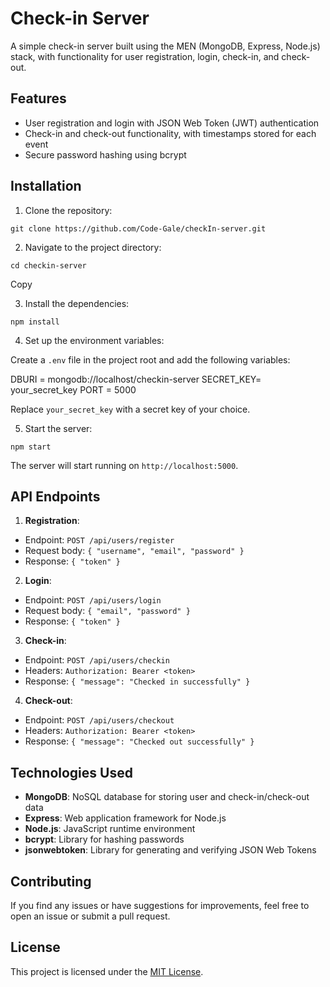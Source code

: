 # Check-in Server

A simple check-in server built using the MEN (MongoDB, Express, Node.js) stack, with functionality for user registration, login, check-in, and check-out.

## Features

- User registration and login with JSON Web Token (JWT) authentication
- Check-in and check-out functionality, with timestamps stored for each event
- Secure password hashing using bcrypt

## Installation

1. Clone the repository:
```
git clone https://github.com/Code-Gale/checkIn-server.git
```

2. Navigate to the project directory:
```
cd checkin-server
```

Copy

3. Install the dependencies:
```
npm install
```
4. Set up the environment variables:

Create a `.env` file in the project root and add the following variables:

DBURI = mongodb://localhost/checkin-server
SECRET_KEY= your_secret_key
PORT = 5000

Replace `your_secret_key` with a secret key of your choice.

5. Start the server:
```
npm start
```

The server will start running on `http://localhost:5000`.

## API Endpoints

1. **Registration**:
- Endpoint: `POST /api/users/register`
- Request body: `{ "username", "email", "password" }`
- Response: `{ "token" }`

2. **Login**:
- Endpoint: `POST /api/users/login`
- Request body: `{ "email", "password" }`
- Response: `{ "token" }`

3. **Check-in**:
- Endpoint: `POST /api/users/checkin`
- Headers: `Authorization: Bearer <token>`
- Response: `{ "message": "Checked in successfully" }`

4. **Check-out**:
- Endpoint: `POST /api/users/checkout`
- Headers: `Authorization: Bearer <token>`
- Response: `{ "message": "Checked out successfully" }`

## Technologies Used

- **MongoDB**: NoSQL database for storing user and check-in/check-out data
- **Express**: Web application framework for Node.js
- **Node.js**: JavaScript runtime environment
- **bcrypt**: Library for hashing passwords
- **jsonwebtoken**: Library for generating and verifying JSON Web Tokens

## Contributing

If you find any issues or have suggestions for improvements, feel free to open an issue or submit a pull request.

## License

This project is licensed under the [MIT License](LICENSE).